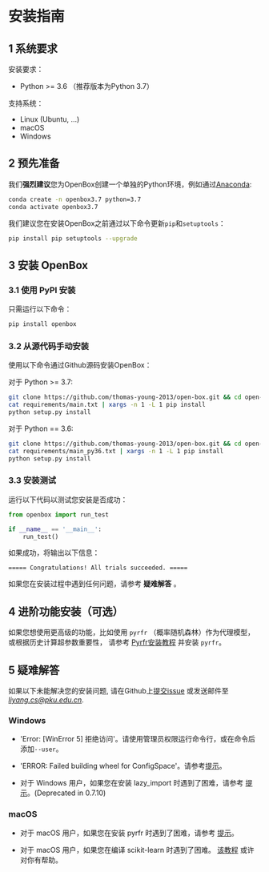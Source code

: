 # 安装指南

## 1 系统要求

安装要求：
+ Python >= 3.6 （推荐版本为Python 3.7）

支持系统：
+ Linux (Ubuntu, ...)
+ macOS
+ Windows

## 2 预先准备

我们**强烈建议**您为OpenBox创建一个单独的Python环境，例如通过[Anaconda](https://www.anaconda.com/products/individual#Downloads):
```bash
conda create -n openbox3.7 python=3.7
conda activate openbox3.7
```

我们建议您在安装OpenBox之前通过以下命令更新`pip`和`setuptools`：
```bash
pip install pip setuptools --upgrade
```

## 3 安装 OpenBox

### 3.1 使用 PyPI 安装

只需运行以下命令：

```bash
pip install openbox
```

### 3.2 从源代码手动安装

使用以下命令通过Github源码安装OpenBox：

对于 Python >= 3.7:
```bash
git clone https://github.com/thomas-young-2013/open-box.git && cd open-box
cat requirements/main.txt | xargs -n 1 -L 1 pip install
python setup.py install
```

对于 Python == 3.6:
```bash
git clone https://github.com/thomas-young-2013/open-box.git && cd open-box
cat requirements/main_py36.txt | xargs -n 1 -L 1 pip install
python setup.py install
```

### 3.3 安装测试

运行以下代码以测试您安装是否成功：

```python
from openbox import run_test

if __name__ == '__main__':
    run_test()
```

如果成功，将输出以下信息：

```
===== Congratulations! All trials succeeded. =====
```

如果您在安装过程中遇到任何问题，请参考 **疑难解答** 。

## 4 进阶功能安装（可选）

如果您想使用更高级的功能，比如使用 `pyrfr` （概率随机森林）作为代理模型，或根据历史计算超参数重要性，
请参考 [Pyrfr安装教程](./install_pyrfr.md) 并安装 `pyrfr`。

## 5 疑难解答

如果以下未能解决您的安装问题, 请在Github上[提交issue](https://github.com/thomas-young-2013/open-box/issues) 
或发送邮件至*liyang.cs@pku.edu.cn*.

### Windows

+ 'Error: \[WinError 5\] 拒绝访问'。请使用管理员权限运行命令行，或在命令后添加`--user`。

+ 'ERROR: Failed building wheel for ConfigSpace'。请参考[提示](./install_configspace_on_win_fix_vc.md)。

+ 对于 Windows 用户，如果您在安装 lazy_import 时遇到了困难，请参考 [提示](./install-lazy_import-on-windows.md)。(Deprecated in 0.7.10)

### macOS

+ 对于 macOS 用户，如果您在安装 pyrfr 时遇到了困难，请参考 [提示](./install-pyrfr-on-macos.md)。

+ 对于 macOS 用户，如果您在编译 scikit-learn 时遇到了困难。 [该教程](./openmp_macos.md) 或许对你有帮助。
